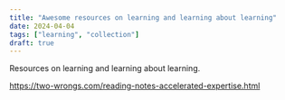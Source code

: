 ```yaml
---
title: "Awesome resources on learning and learning about learning"
date: 2024-04-04
tags: ["learning", "collection"]
draft: true
---
```



Resources on learning and learning about learning.

https://two-wrongs.com/reading-notes-accelerated-expertise.html
